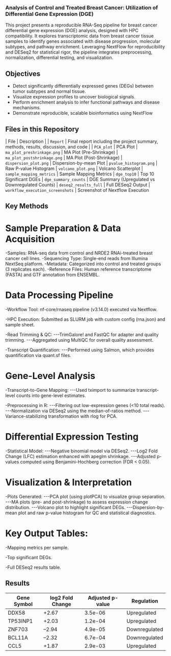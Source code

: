 ### Analysis of Control and Treated Breast Cancer: Utilization of Differential Gene Expression (DGE)

This project presents a reproducible RNA-Seq pipeline for breast cancer differential gene expression (DGE) analysis, designed with HPC compatibility. It explores transcriptomic data from breast cancer tissue samples to identify genes associated with disease progression, molecular subtypes, and pathway enrichment. Leveraging NextFlow for reproducibility and DESeq2 for statistical rigor, the pipeline integrates preprocessing, normalization, differential testing, and visualization.

##  Objectives
- Detect significantly differentially expressed genes (DEGs) between tumor subtypes and normal tissue.
- Visualize expression profiles to uncover biological signals.
- Perform enrichment analysis to infer functional pathways and disease mechanisms.
- Demonstrate reproducible, scalable bioinformatics using NextFlow

## Files in this Repository

| File | Description |
| `Report` | Final report including the project summary, methods, results, discussion, and code |
| `PCA_plot` | PCA Plot
| `ma_plot_preshrinkage.png` | MA Plot (Pre-Shrinkage)
| `ma_plot_postshrinkage.png` | MA Plot (Post-Shrinkage)
| `dispersion_plot.png` | Dispersion-by-mean Plot
| `pvalue_histogram.png` | Raw P-value Histogram
| `volcano_plot.png` | Volcano Scatterplot
| `sample_mapping_metrics` | Sample Mapping Metrics
| `dge_top10` | Top 10 Significant DGEs
| `dge_summary_counts` | DGE Summary (Upregulated vs Downregulated Counts)
| `deseq2_results_full` | Full DESeq2 Output
| `workflow_execution_screenshots` | Screenshot of Nextflow Execution

## Key Methods

# Sample Preparation & Data Acquisition
-Samples: RNA-seq data from control and NRDE2 RNAi-treated breast cancer cell lines.
-Sequencing Type: Single-end reads from Illumina NextSeq platform.
-Metadata: Categorized into control and treated groups (3 replicates each).
-Reference Files: Human reference transcriptome (FASTA) and GTF annotation from ENSEMBL.

# Data Processing Pipeline
-Workflow Tool: nf-core/rnaseq pipeline (v3.14.0) executed via Nextflow.

-HPC Execution: Submitted as SLURM job with custom config (rna.json) and sample sheet.

-Read Trimming & QC:
---TrimGalore! and FastQC for adapter and quality trimming.
---Aggregated using MultiQC for overall quality assessment.

-Transcript Quantification:
---Performed using Salmon, which provides quantification via quant.sf files.

# Gene-Level Analysis
-Transcript-to-Gene Mapping:
---Used tximport to summarize transcript-level counts into gene-level estimates.

-Preprocessing in R:
---Filtering out low-expression genes (<10 total reads).
---Normalization via DESeq2 using the median-of-ratios method.
---Variance-stabilizing transformation with rlog for PCA.

# Differential Expression Testing
-Statistical Model:
---Negative binomial model via DESeq2.
---Log2 Fold Change (LFC) estimation enhanced with apeglm shrinkage.
---Adjusted p-values computed using Benjamini-Hochberg correction (FDR < 0.05).

# Visualization & Interpretation
-Plots Generated:
---PCA plot (using plotPCA) to visualize group separation.
---MA plots (pre- and post-shrinkage) to assess expression change distribution.
---Volcano plot to highlight significant DEGs.
---Dispersion-by-mean plot and raw p-value histogram for QC and statistical diagnostics.

# Key Output Tables:
-Mapping metrics per sample.

-Top significant DEGs.

-Full DESeq2 results table.

## Results

| Gene Symbol | log2 Fold Change | Adjusted p-value | Regulation   |
|-------------|------------------|------------------|--------------|
| DDX58       | +2.67            | 3.5e-06          | Upregulated  |
| TP53INP1    | +2.03            | 1.2e-04          | Upregulated  |
| ZNF703      | –2.94            | 4.9e-05          | Downregulated|
| BCL11A      | –2.32            | 6.7e-04          | Downregulated|
| CCL5        | +1.87            | 2.9e-03          | Upregulated  |







